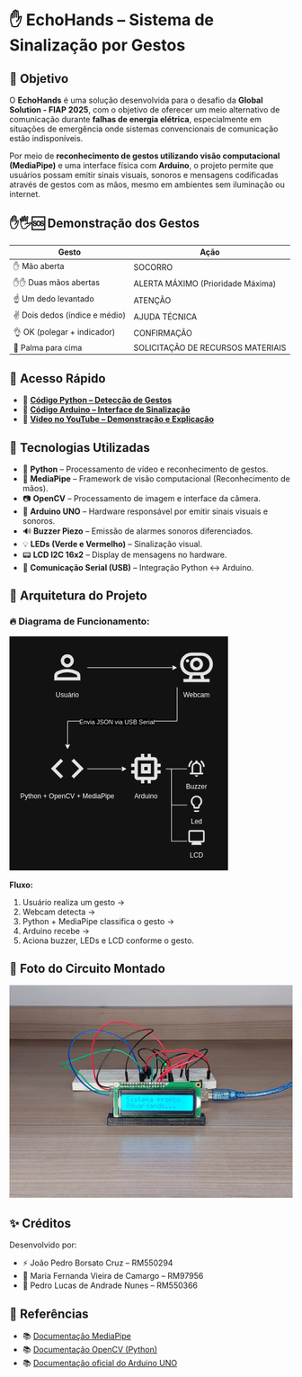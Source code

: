 # ✋ EchoHands – Sistema de Sinalização por Gestos

## 🚩 Objetivo

O **EchoHands** é uma solução desenvolvida para o desafio da **Global Solution - FIAP 2025**, com o objetivo de oferecer um meio alternativo de comunicação durante **falhas de energia elétrica**, especialmente em situações de emergência onde sistemas convencionais de comunicação estão indisponíveis.

Por meio de **reconhecimento de gestos utilizando visão computacional (MediaPipe)** e uma interface física com **Arduino**, o projeto permite que usuários possam emitir sinais visuais, sonoros e mensagens codificadas através de gestos com as mãos, mesmo em ambientes sem iluminação ou internet.

## ✋🖐️🆘 Demonstração dos Gestos

| Gesto                          | Ação                                        |
|-------------------------------|----------------------------------------------|
| ✋ Mão aberta                  | SOCORRO                                     |
| ✋✋ Duas mãos abertas          | ALERTA MÁXIMO (Prioridade Máxima)            |
| ☝️ Um dedo levantado          | ATENÇÃO                                     |
| ✌️ Dois dedos (índice e médio) | AJUDA TÉCNICA                               |
| 👌 OK (polegar + indicador)    | CONFIRMAÇÃO                                 |
| 🤚 Palma para cima             | SOLICITAÇÃO DE RECURSOS MATERIAIS            |

## 🚀 Acesso Rápido

- 🔗 [**Código Python – Detecção de Gestos**](./main.py/)  
- 🔗 [**Código Arduino – Interface de Sinalização**](./arduino.ino/)  
- 🎥 [**Vídeo no YouTube – Demonstração e Explicação**](https://youtube.com)  

## 🧠 Tecnologias Utilizadas

- 🐍 **Python** – Processamento de vídeo e reconhecimento de gestos.
- 🎯 **MediaPipe** – Framework de visão computacional (Reconhecimento de mãos).
- 📷 **OpenCV** – Processamento de imagem e interface da câmera.
- 🔌 **Arduino UNO** – Hardware responsável por emitir sinais visuais e sonoros.
- 🔊 **Buzzer Piezo** – Emissão de alarmes sonoros diferenciados.
- 💡 **LEDs (Verde e Vermelho)** – Sinalização visual.
- 📟 **LCD I2C 16x2** – Display de mensagens no hardware.
- 🔗 **Comunicação Serial (USB)** – Integração Python ↔ Arduino.

## 🔗 Arquitetura do Projeto

### 🔥 Diagrama de Funcionamento:

![Diagrama do EchoHands](./img/diagrama.png)

**Fluxo:**  
1. Usuário realiza um gesto →  
2. Webcam detecta →  
3. Python + MediaPipe classifica o gesto →   
4. Arduino recebe →  
5. Aciona buzzer, LEDs e LCD conforme o gesto.

## 🔌 Foto do Circuito Montado

![Circuito Montado](./img/circuito.jpeg)

## ✨ Créditos

Desenvolvido por:  
- ⚡ João Pedro Borsato Cruz – RM550294
- 💫 Maria Fernanda Vieira de Camargo – RM97956
- 🚀 Pedro Lucas de Andrade Nunes – RM550366

## 🚩 Referências
 
- 📚 [Documentação MediaPipe](https://mediapipe.readthedocs.io/en/latest/)  
- 📚 [Documentação OpenCV (Python)](https://docs.opencv.org/4.x/d0/de3/tutorial_py_intro.html)  
- 📚 [Documentação oficial do Arduino UNO](https://docs.arduino.cc/hardware/uno-rev3/)  
